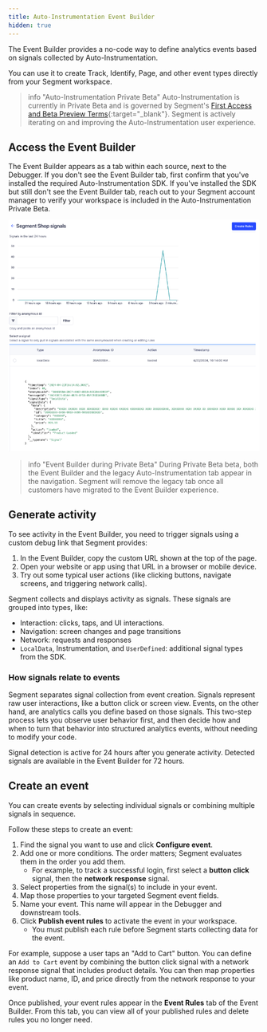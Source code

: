 ```yaml
---
title: Auto-Instrumentation Event Builder
hidden: true
---
```


The Event Builder provides a no-code way to define analytics events based on signals collected by Auto-Instrumentation. 

You can use it to create Track, Identify, Page, and other event types directly from your Segment workspace.

> info "Auto-Instrumentation Private Beta"
> Auto-Instrumentation is currently in Private Beta and is governed by Segment's [First Access and Beta Preview Terms](https://www.twilio.com/en-us/legal/tos){:target="_blank"}. Segment is actively iterating on and improving the Auto-Instrumentation user experience.

## Access the Event Builder

The Event Builder appears as a tab within each source, next to the Debugger. If you don't see the Event Builder tab, first confirm that you've installed the required Auto-Instrumentation SDK. If you've installed the SDK but still don't see the Event Builder tab, reach out to your Segment account manager to verify your workspace is included in the Auto-Instrumentation Private Beta.

![The Event Builder tab shown in the navigation bar between Debugger and Schema in a Segment source](images/autoinstrumentation_signals.png)

> info "Event Builder during Private Beta"
> During Private Beta beta, both the Event Builder and the legacy Auto-Instrumentation tab appear in the navigation. Segment will remove the legacy tab once all customers have migrated to the Event Builder experience.

## Generate activity

To see activity in the Event Builder, you need to trigger signals using a custom debug link that Segment provides:

1. In the Event Builder, copy the custom URL shown at the top of the page.
2. Open your website or app using that URL in a browser or mobile device.
3. Try out some typical user actions (like clicking buttons, navigate screens, and triggering network calls).

Segment collects and displays activity as signals. These signals are grouped into types, like:

- Interaction: clicks, taps, and UI interactions.
- Navigation: screen changes and page transitions
- Network: requests and responses
- `LocalData`, Instrumentation, and `UserDefined`: additional signal types from the SDK.

### How signals relate to events

Segment separates signal collection from event creation. Signals represent raw user interactions, like a button click or screen view. Events, on the other hand, are analytics calls you define based on those signals. This two-step process lets you observe user behavior first, and then decide how and when to turn that behavior into structured analytics events, without needing to modify your code.

Signal detection is active for 24 hours after you generate activity. Detected signals are available in the Event Builder for 72 hours.

## Create an event

You can create events by selecting individual signals or combining multiple signals in sequence.

Follow these steps to create an event:

1. Find the signal you want to use and click **Configure event**.
2. Add one or more conditions. The order matters; Segment evaluates them in the order you add them.
   - For example, to track a successful login, first select a **button click** signal, then the **network response** signal.
3. Select properties from the signal(s) to include in your event.
4. Map those properties to your targeted Segment event fields.
5. Name your event. This name will appear in the Debugger and downstream tools.
6. Click **Publish event rules** to activate the event in your workspace.
    - You must publish each rule before Segment starts collecting data for the event.

For example, suppose a user taps an "Add to Cart" button. You can define an `Add to Cart` event by combining the button click signal with a network response signal that includes product details. You can then map properties like product name, ID, and price directly from the network response to your event.

Once published, your event rules appear in the **Event Rules** tab of the Event Builder.  From this tab, you can view all of your published rules and delete rules you no longer need.